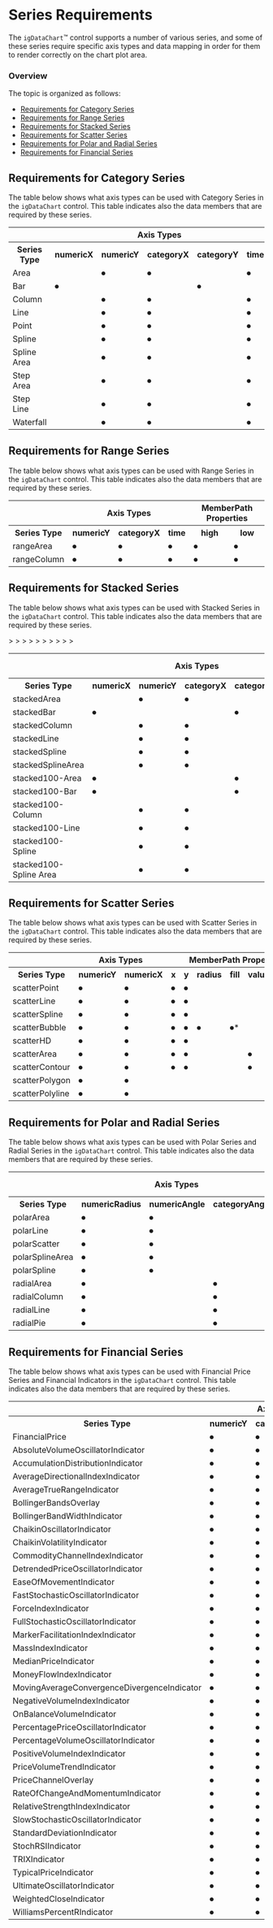 ﻿<!--
|metadata|
{
    "fileName": "igdatachart-series-requirements",
    "controlName": "",
    "tags": []
}
|metadata|
-->

# Series Requirements



The `igDataChart`™ control supports a number of various series, and some of these series require specific axis types and data mapping in order for them to render correctly on the chart plot area.

### Overview


The topic is organized as follows:

-   [Requirements for Category Series](#category)
-   [Requirements for Range Series](#range)
-   [Requirements for Stacked Series](#stacked)
-   [Requirements for Scatter Series](#scatter)
-   [Requirements for Polar and Radial Series](#polar-and-radial)
-   [Requirements for Financial Series](#financial)

## <a id="category"></a>Requirements for Category Series


The table below shows what axis types can be used with Category Series in the `igDataChart` control. This table indicates also the data members that are required by these series.

<div class="document-table-container">
    <table class="table table-striped">
        <tbody>
            <tr>
                <th> </th>
                <th colspan="5" align="center">Axis Types</th> 
                <th colspan="1" align="center">Series Property</th> 
            </tr>
            <tr>
                <th>Series Type</th>
                <th>numericX</th>
                <th>numericY</th>
                <th>categoryX</th>
                <th>categoryY</th>
                <th>time</th>
                <th>valueMemberPath</th> 
            </tr>
            <tr>
                <td>Area </td>
                <td></td>
                <td>&#9210;</td>
                <td>&#9210;</td>
                <td></td>
                <td>&#9210;</td>
                <td>&#9210;</td> 
            </tr>
            <tr>
                <td>Bar </td>
                <td>&#9210;</td>
                <td></td>
                <td></td>
                <td>&#9210;</td>
                <td></td>
                <td>&#9210;</td> 
            </tr>
            <tr>
                <td>Column </td>
                <td></td>
                <td>&#9210;</td>
                <td>&#9210;</td>
                <td></td>
                <td>&#9210;</td>
                <td>&#9210;</td> 
            </tr>
            <tr>
                <td>Line </td>
                <td></td>
                <td>&#9210;</td>
                <td>&#9210;</td>
                <td></td>
                <td>&#9210;</td>
                <td>&#9210;</td> 
            </tr>
            <tr>
                <td>Point </td>
                <td></td>
                <td>&#9210;</td>
                <td>&#9210;</td>
                <td></td>
                <td>&#9210;</td>
                <td>&#9210;</td>
            </tr>
            <tr>
                <td>Spline </td>
                <td></td>
                <td>&#9210;</td>
                <td>&#9210;</td>
                <td></td>
                <td>&#9210;</td>
                <td>&#9210;</td> 
            </tr>
            <tr>
                <td>Spline Area </td>
                <td></td>
                <td>&#9210;</td>
                <td>&#9210;</td>
                <td></td>
                <td>&#9210;</td>
                <td>&#9210;</td> 
            </tr>
            <tr>
                <td>Step Area </td>
                <td></td>
                <td>&#9210;</td>
                <td>&#9210;</td>
                <td></td>
                <td>&#9210;</td>
                <td>&#9210;</td> 
            </tr>
            <tr>
                <td>Step Line </td>
                <td></td>
                <td>&#9210;</td>
                <td>&#9210;</td>
                <td></td>
                <td>&#9210;</td>
                <td>&#9210;</td> 
            </tr>
            <tr>
                <td>Waterfall </td>
                <td></td>
                <td>&#9210;</td>
                <td>&#9210;</td>
                <td></td>
                <td>&#9210;</td>
                <td>&#9210;</td> 
            </tr>
        </tbody>
    </table>
</div>
 

## <a id="range"></a>Requirements for Range Series

The table below shows what axis types can be used with Range Series in the `igDataChart` control. This table indicates also the data members that are required by these series.

<div class="document-table-container">
    <table class="table table-striped">
        <tbody>
            <tr>
                <th> </th>
                <th colspan="3" align="center">Axis Types</th> 
                <th colspan="2" align="center">MemberPath Properties</th> 
            </tr>
            <tr>
                <th>Series Type</th>
                <th>numericY</th>
                <th>categoryX</th>
                <th>time</th> 
                <th>high</th>
                <th>low</th>
            </tr>
            <tr>
                <td>rangeArea </td>
                <td>&#9210;</td>
                <td>&#9210;</td>
                <td>&#9210;</td> 
                <td>&#9210;</td>
                <td>&#9210;</td>
            </tr>
            <tr>
                <td>rangeColumn </td>
                <td>&#9210;</td>
                <td>&#9210;</td>
                <td>&#9210;</td> 
                <td>&#9210;</td>
                <td>&#9210;</td>
            </tr>
        </tbody>
    </table>
</div>


## <a id="stacked"></a>Requirements for Stacked Series

The table below shows what axis types can be used with Stacked Series in the `igDataChart` control. This table indicates also the data members that are required by these series.

<div class="document-table-container">
    <table class="table table-striped">
        <tbody>
            <tr>
                <th> </th>
                <th colspan="5" align="center">Axis Types</th> 
                <th colspan="1" align="center">MemberPath Property</th> 
            </tr>
            <tr>
                <th>Series Type</th>
                <th>numericX</th>
                <th>numericY</th>
                <th>categoryX</th>
                <th>categoryY</th>
                <th>time</th>
                <th>value</th>
            </tr>
            <tr>
                <td>stackedArea </td>
                <td></td>
                <td>&#9210;</td>
                <td>&#9210;</td>
                <td></td>
                <td>&#9210;</td>
                <td>&#9210;</td>> 
            </tr>
            <tr>
                <td>stackedBar </td>
                <td>&#9210;</td>
                <td></td>
                <td></td>
                <td>&#9210;</td>
                <td></td>
                <td>&#9210;</td> 
            </tr>
            <tr>
                <td>stackedColumn </td>
                <td></td>
                <td>&#9210;</td>
                <td>&#9210;</td>
                <td></td>
                <td>&#9210;</td>
                <td>&#9210;</td>> 
            </tr>
            <tr>
                <td>stackedLine </td>
                <td></td>
                <td>&#9210;</td>
                <td>&#9210;</td>
                <td></td>
                <td>&#9210;</td>
                <td>&#9210;</td> 
            <tr>
                <td>stackedSpline </td>
                <td></td>
                <td>&#9210;</td>
                <td>&#9210;</td>
                <td></td>
                <td>&#9210;</td>
                <td>&#9210;</td>> 
            </tr>
            <tr>
                <td>stackedSplineArea </td>
                <td></td>
                <td>&#9210;</td>
                <td>&#9210;</td>
                <td></td>
                <td>&#9210;</td>
                <td>&#9210;</td>> 
            </tr>
            <tr>
                <td>stacked100-Area </td>
                <td>&#9210;</td>
                <td></td>
                <td></td>
                <td>&#9210;</td>
                <td></td>
                <td>&#9210;</td>> 
            </tr>
            <tr>
                <td>stacked100-Bar </td>
                <td>&#9210;</td>
                <td></td>
                <td></td>
                <td>&#9210;</td>
                <td></td>
                <td>&#9210;</td>> 
            </tr>
            <tr>
                <td>stacked100-Column </td>
                <td></td>
                <td>&#9210;</td>
                <td>&#9210;</td>
                <td></td>
                <td>&#9210;</td>
                <td>&#9210;</td>> 
            </tr>
            <tr>
                <td>stacked100-Line </td>
                <td></td>
                <td>&#9210;</td>
                <td>&#9210;</td>
                <td></td>
                <td>&#9210;</td>
                <td>&#9210;</td>> 
            </tr>
            <tr>
                <td>stacked100-Spline </td>
                <td></td>
                <td>&#9210;</td>
                <td>&#9210;</td>
                <td></td>
                <td>&#9210;</td>
                <td>&#9210;</td>> 
            </tr>
            <tr>
                <td>stacked100-Spline Area </td>
                <td></td>
                <td>&#9210;</td>
                <td>&#9210;</td>
                <td></td>
                <td>&#9210;</td>
                <td>&#9210;</td>> 
            </tr>
        </tbody>
    </table>
</div>


## <a id="scatter"></a>Requirements for Scatter Series 


The table below shows what axis types can be used with Scatter Series in the `igDataChart` control. This table indicates also the data members that are required by these series.
<div class="document-table-container">
    <table class="table table-striped">
        <tbody>
            <tr>
                <th> </th>
                <th colspan="2" align="center">Axis Types</th> 
                <th colspan="6" align="center">MemberPath Properties</th> 
            </tr>
            <tr>
                <th>Series Type</th>
                <th>numericY</th>
                <th>numericX</th> 
                <th>x</th>
                <th>y</th>
                <th>radius</th>
                <th>fill</th>
                <th>value</th>
                <th>shape</th>
            </tr>
            <tr>
                <td>scatterPoint</td>
                <td>&#9210;</td>
                <td>&#9210;</td> 
                <td>&#9210;</td>
                <td>&#9210;</td>
                <td></td>
                <td></td>
                <td></td>
                <td></td>
            </tr>
            <tr>
                <td>scatterLine</td>
                <td>&#9210;</td>
                <td>&#9210;</td> 
                <td>&#9210;</td>
                <td>&#9210;</td>
                <td></td>
                <td></td>
                <td></td>
                <td></td>
                <td></td>
            </tr>
            <tr>
                <td>scatterSpline</td>
                <td>&#9210;</td>
                <td>&#9210;</td> 
                <td>&#9210;</td>
                <td>&#9210;</td>
                <td></td>
                <td></td>
                <td></td>
                <td></td>
            </tr>
            <tr>
                <td>scatterBubble</td>
                <td>&#9210;</td>
                <td>&#9210;</td> 
                <td>&#9210;</td>
                <td>&#9210;</td>
                <td>&#9210;</td>
                <td>&#9210;*</td>
                <td></td>
                <td></td>
            </tr>
            <tr>
                <td>scatterHD</td>
                <td>&#9210;</td>
                <td>&#9210;</td> 
                <td>&#9210;</td>
                <td>&#9210;</td>
                <td></td>
                <td></td>
                <td></td>
                <td></td>
            </tr>
            <tr>
                <td>scatterArea</td>
                <td>&#9210;</td>
                <td>&#9210;</td> 
                <td>&#9210;</td>
                <td>&#9210;</td>
                <td></td>
                <td></td>
                <td>&#9210;</td>
                <td></td> 
            </tr>
            <tr>
                <td>scatterContour</td>
                <td>&#9210;</td>
                <td>&#9210;</td> 
                <td>&#9210;</td>
                <td>&#9210;</td>
                <td></td>
                <td></td>
                <td>&#9210;</td>
                <td></td>
            </tr>
            <tr>
                <td>scatterPolygon</td>
                <td>&#9210;</td>
                <td>&#9210;</td> 
                <td></td>
                <td></td>
                <td></td>
                <td></td>
                <td></td>
                <td>&#9210;</td>
            </tr>
            <tr>
                <td>scatterPolyline</td>
                <td>&#9210;</td>
                <td>&#9210;</td> 
                <td></td>
                <td></td>
                <td></td>
                <td></td>
                <td></td>
                <td>&#9210;</td>
            </tr>
        </tbody>
    </table>
</div>

## <a id="polar-and-radial"></a>Requirements for Polar and Radial Series


The table below shows what axis types can be used with Polar Series and Radial Series in the `igDataChart` control. This table indicates also the data members that are required by these series.
<div class="document-table-container">
    <table class="table table-striped">
        <tbody>
            <tr>
                <th> </th>
                <th colspan="3" align="center">Axis Types</th> 
                <th colspan="2" align="center">MemberPath Properties</th> 
            </tr>
            <tr>
                <th>Series Type</th>
                <th>numericRadius</th>
                <th>numericAngle</th>
                <th>categoryAngle</th>
                <th>value</th>
                <th>angle</th>
                <th>radius</th>
            </tr>
            <tr>
                <td>polarArea</td>
                <td>&#9210;</td>
                <td>&#9210;</td>
                <td></td>
                <td></td>
                <td>&#9210;</td>
                <td>&#9210;</td>
            </tr>
            <tr>
                <td>polarLine</td>
                <td>&#9210;</td>
                <td>&#9210;</td>
                <td></td>
                <td></td>
                <td>&#9210;</td>
                <td>&#9210;</td>
            </tr>
            <tr>
                <td>polarScatter</td>
                <td>&#9210;</td>
                <td>&#9210;</td>
                <td></td>
                <td></td>
                <td>&#9210;</td>
                <td>&#9210;</td>
            </tr>
            <tr>
                <td>polarSplineArea</td>
                <td>&#9210;</td>
                <td>&#9210;</td>
                <td></td>
                <td></td>
                <td>&#9210;</td>
                <td>&#9210;</td>
            </tr>
            <tr>
                <td>polarSpline</td>
                <td>&#9210;</td>
                <td>&#9210;</td>
                <td></td>
                <td></td>
                <td>&#9210;</td>
                <td>&#9210;</td>
            </tr>
            <tr>
                <td>radialArea</td>
                <td>&#9210;</td>
                <td></td>
                <td>&#9210;</td>
                <td>&#9210;</td>
                <td></td>
                <td></td>
            </tr>
            <tr>
                <td>radialColumn</td>
                <td>&#9210;</td>
                <td></td>
                <td>&#9210;</td>
                <td>&#9210;</td>
                <td></td>
                <td></td>
            </tr>
            <tr>
                <td>radialLine</td>
                <td>&#9210;</td>
                <td></td>
                <td>&#9210;</td>
                <td>&#9210;</td>
                <td></td>
                <td></td>
            </tr>
            <tr>
                <td>radialPie</td>
                <td>&#9210;</td>
                <td></td>
                <td>&#9210;</td>
                <td>&#9210;</td>
                <td></td>
                <td></td>
            </tr>
        </tbody>
    </table>
</div>

## <a id="financial"></a>Requirements for Financial Series


The table below shows what axis types can be used with Financial Price Series and Financial Indicators in the `igDataChart` control. This table indicates also the data members that are required by these series.
<div class="document-table-container">
    <table class="table table-striped">
        <tbody>
            <tr>
                <th> </th>
                <th colspan="4" align="center">Axis Types</th> 
                <th colspan="5" align="center"> MemberPath Properties</th> 
            </tr>
            <tr>
                <th>Series Type</th>
                <th>numericY</th> 
                <th>categoryX</th>
                <th>time</th>
                <th>high</th>
                <th>low</th>
                <th>open</th>
                <th>close</th>
                <th>volume</th>
            </tr>
            <tr>
                <td>FinancialPrice</td>
                <td>&#9210;</td>
                <td>&#9210;</td>
                <td>&#9210;</td>
                <td>&#9210;</td>
                <td>&#9210;</td>
                <td>&#9210;</td>
                <td>&#9210;</td>
                <td></td>
            </tr>
            <tr>
                <td>AbsoluteVolumeOscillatorIndicator</td>
                <td>&#9210;</td>
                <td>&#9210;</td>
                <td>&#9210;</td>
                <td></td>
                <td></td>
                <td></td>
                <td></td>
                <td>&#9210;</td>
            </tr>
            <tr>
                <td>AccumulationDistributionIndicator</td>
                <td>&#9210;</td>
                <td>&#9210;</td>
                <td>&#9210;</td>
                <td>&#9210;</td>
                <td>&#9210;</td>
                <td></td>
                <td>&#9210;</td>
                <td>&#9210;</td>
            </tr>
            <tr>
                <td>AverageDirectionalIndexIndicator</td>
                <td>&#9210;</td>
                <td>&#9210;</td>
                <td>&#9210;</td>
                <td>&#9210;</td>
                <td>&#9210;</td>
                <td>&#9210;</td>
                <td>&#9210;</td>
                <td>&#9210;</td>
            </tr>
            <tr>
                <td>AverageTrueRangeIndicator</td>
                <td>&#9210;</td>
                <td>&#9210;</td>
                <td>&#9210;</td>
                <td>&#9210;</td>
                <td>&#9210;</td>
                <td></td>
                <td>&#9210;</td>
                <td></td>
            </tr>
            <tr>
                <td>BollingerBandsOverlay</td>
                <td>&#9210;</td>
                <td>&#9210;</td>
                <td>&#9210;</td>
                <td>&#9210;</td>
                <td>&#9210;</td>
                <td></td>
                <td>&#9210;</td>
                <td></td>
            </tr>
            <tr>
                <td>BollingerBandWidthIndicator</td>
                <td>&#9210;</td>
                <td>&#9210;</td>
                <td>&#9210;</td>
                <td>&#9210;</td>
                <td>&#9210;</td>
                <td></td>
                <td>&#9210;</td>
                <td></td>
            </tr>
            <tr>
                <td>ChaikinOscillatorIndicator</td>
                <td>&#9210;</td>
                <td>&#9210;</td>
                <td>&#9210;</td>
                <td>&#9210;</td>
                <td>&#9210;</td>
                <td></td>
                <td>&#9210;</td>
                <td>&#9210;</td>
            </tr>
            <tr>
                <td>ChaikinVolatilityIndicator</td>
                <td>&#9210;</td>
                <td>&#9210;</td>
                <td>&#9210;</td>
                <td>&#9210;</td>
                <td>&#9210;</td>
                <td></td>
                <td></td>
                <td></td>
            </tr>
            <tr>
                <td>CommodityChannelIndexIndicator</td>
                <td>&#9210;</td>
                <td>&#9210;</td>
                <td>&#9210;</td>
                <td>&#9210;</td>
                <td>&#9210;</td>
                <td></td>
                <td>&#9210;</td>
                <td></td>
            </tr>
            <tr>
                <td>DetrendedPriceOscillatorIndicator</td>
                <td>&#9210;</td>
                <td>&#9210;</td>
                <td>&#9210;</td>
                <td></td>
                <td></td>
                <td></td>
                <td>&#9210;</td>
                <td></td>
            </tr>
            <tr>
                <td>EaseOfMovementIndicator</td>
                <td>&#9210;</td>
                <td>&#9210;</td>
                <td>&#9210;</td>
                <td>&#9210;</td>
                <td>&#9210;</td>
                <td></td>
                <td></td>
                <td>&#9210;</td>
            </tr>
            <tr>
                <td>FastStochasticOscillatorIndicator</td>
                <td>&#9210;</td>
                <td>&#9210;</td>
                <td>&#9210;</td>
                <td>&#9210;</td>
                <td>&#9210;</td>
                <td></td>
                <td>&#9210;</td>
                <td></td>
            </tr>
            <tr>
                <td>ForceIndexIndicator</td>
                <td>&#9210;</td>
                <td>&#9210;</td>
                <td>&#9210;</td>
                <td></td>
                <td></td>
                <td></td>
                <td>&#9210;</td>
                <td>&#9210;</td>
            </tr>
            <tr>
                <td>FullStochasticOscillatorIndicator</td>
                <td>&#9210;</td>
                <td>&#9210;</td>
                <td>&#9210;</td>
                <td>&#9210;</td>
                <td>&#9210;</td>
                <td></td>
                <td>&#9210;</td>
                <td></td>
            </tr>
            <tr>
                <td>MarkerFacilitationIndexIndicator</td>
                <td>&#9210;</td>
                <td>&#9210;</td>
                <td>&#9210;</td>
                <td>&#9210;</td>
                <td>&#9210;</td>
                <td></td>
                <td>&#9210;</td>
                <td></td>
            </tr>
            <tr>
                <td>MassIndexIndicator</td>
                <td>&#9210;</td>
                <td>&#9210;</td>
                <td>&#9210;</td>
                <td>&#9210;</td>
                <td>&#9210;</td>
                <td></td>
                <td></td>
                <td></td>
            </tr>
            <tr>
                <td>MedianPriceIndicator</td>
                <td>&#9210;</td>
                <td>&#9210;</td>
                <td>&#9210;</td>
                <td>&#9210;</td>
                <td>&#9210;</td>
                <td></td>
                <td></td>
                <td></td>
            </tr>
            <tr>
                <td>MoneyFlowIndexIndicator</td>
                <td>&#9210;</td>
                <td>&#9210;</td>
                <td>&#9210;</td>
                <td>&#9210;</td>
                <td>&#9210;</td>
                <td></td>
                <td>&#9210;</td>
                <td>&#9210;</td>
            </tr>
            <tr>
                <td>MovingAverageConvergenceDivergenceIndicator</td>
                <td>&#9210;</td>
                <td>&#9210;</td>
                <td>&#9210;</td>
                <td>&#9210;</td>
                <td>&#9210;</td>
                <td></td>
                <td>&#9210;</td>
                <td></td>
            </tr>
            <tr>
                <td>NegativeVolumeIndexIndicator</td>
                <td>&#9210;</td>
                <td>&#9210;</td>
                <td>&#9210;</td>
                <td>&#9210;</td>
                <td>&#9210;</td>
                <td></td>
                <td>&#9210;</td>
                <td></td>
            </tr>
            <tr>
                <td>OnBalanceVolumeIndicator</td>
                <td>&#9210;</td>
                <td>&#9210;</td>
                <td>&#9210;</td>
                <td></td>
                <td></td>
                <td></td>
                <td>&#9210;</td>
                <td>&#9210;</td>
            </tr>
            <tr>
                <td>PercentagePriceOscillatorIndicator</td>
                <td>&#9210;</td>
                <td>&#9210;</td>
                <td>&#9210;</td>
                <td>&#9210;</td>
                <td>&#9210;</td>
                <td></td>
                <td></td>
                <td>&#9210;</td>
            </tr>
            <tr>
                <td>PercentageVolumeOscillatorIndicator</td>
                <td>&#9210;</td>
                <td>&#9210;</td>
                <td>&#9210;</td>
                <td></td>
                <td></td>
                <td></td>
                <td></td>
                <td>&#9210;</td>
            </tr>
            <tr>
                <td>PositiveVolumeIndexIndicator</td>
                <td>&#9210;</td>
                <td>&#9210;</td>
                <td>&#9210;</td>
                <td></td>
                <td></td>
                <td></td>
                <td>&#9210;</td>
                <td>&#9210;</td>
            </tr>
            <tr>
                <td>PriceVolumeTrendIndicator</td>
                <td>&#9210;</td>
                <td>&#9210;</td>
                <td>&#9210;</td>
                <td></td>
                <td></td>
                <td></td>
                <td>&#9210;</td>
                <td>&#9210;</td>
            </tr>
            <tr>
                <td>PriceChannelOverlay</td>
                <td>&#9210;</td>
                <td>&#9210;</td>
                <td>&#9210;</td>
                <td>&#9210;</td>
                <td>&#9210;</td>
                <td></td>
                <td></td>
                <td></td>
            </tr>
            <tr>
                <td>RateOfChangeAndMomentumIndicator</td>
                <td>&#9210;</td>
                <td>&#9210;</td>
                <td>&#9210;</td>
                <td></td>
                <td></td>
                <td></td>
                <td>&#9210;</td>
                <td></td>
            </tr>
            <tr>
                <td>RelativeStrengthIndexIndicator</td>
                <td>&#9210;</td>
                <td>&#9210;</td>
                <td>&#9210;</td>
                <td></td>
                <td></td>
                <td></td>
                <td>&#9210;</td>
                <td></td>
            </tr>
            <tr>
                <td>SlowStochasticOscillatorIndicator</td>
                <td>&#9210;</td>
                <td>&#9210;</td>
                <td>&#9210;</td>
                <td>&#9210;</td>
                <td>&#9210;</td>
                <td></td>
                <td>&#9210;</td>
                <td></td>
            </tr>
            <tr>
                <td>StandardDeviationIndicator</td>
                <td>&#9210;</td>
                <td>&#9210;</td>
                <td>&#9210;</td>
                <td>&#9210;</td>
                <td>&#9210;</td>
                <td></td>
                <td>&#9210;</td>
                <td></td>
            </tr>
            <tr>
                <td>StochRSIIndicator</td>
                <td>&#9210;</td>
                <td>&#9210;</td>
                <td>&#9210;</td>
                <td></td>
                <td></td>
                <td></td>
                <td>&#9210;</td>
                <td></td>
            </tr>
            <tr>
                <td>TRIXIndicator</td>
                <td>&#9210;</td>
                <td>&#9210;</td>
                <td>&#9210;</td>
                <td></td>
                <td></td>
                <td></td>
                <td>&#9210;</td>
                <td></td>
            </tr>
            <tr>
                <td>TypicalPriceIndicator</td>
                <td>&#9210;</td>
                <td>&#9210;</td>
                <td>&#9210;</td>
                <td>&#9210;</td>
                <td>&#9210;</td>
                <td></td>
                <td>&#9210;</td>
                <td></td>
            </tr>
            <tr>
                <td>UltimateOscillatorIndicator</td>
                <td>&#9210;</td>
                <td>&#9210;</td>
                <td>&#9210;</td>
                <td>&#9210;</td>
                <td>&#9210;</td>
                <td></td>
                <td>&#9210;</td>
                <td></td>
            </tr>
            <tr>
                <td>WeightedCloseIndicator</td>
                <td>&#9210;</td>
                <td>&#9210;</td>
                <td>&#9210;</td>
                <td>&#9210;</td>
                <td>&#9210;</td>
                <td></td>
                <td>&#9210;</td>
                <td></td>
            </tr>
            <tr>
                <td>WilliamsPercentRIndicator</td>
                <td>&#9210;</td>
                <td>&#9210;</td>
                <td>&#9210;</td>
                <td>&#9210;</td>
                <td>&#9210;</td>
                <td></td>
                <td>&#9210;</td>
                <td></td>
            </tr>
        </tbody>
    </table>
</div>
